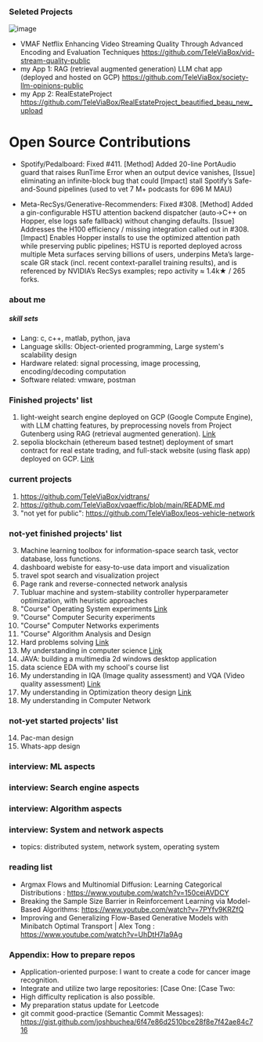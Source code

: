 ### Seleted Projects
![image](https://github.com/user-attachments/assets/d8554f23-e3b4-4a15-93ce-e840d53606df)

- VMAF Netflix Enhancing Video Streaming Quality Through Advanced Encoding and Evaluation Techniques https://github.com/TeleViaBox/vid-stream-quality-public
- my App 1: RAG (retrieval augmented generation) LLM chat app (deployed and hosted on GCP) https://github.com/TeleViaBox/society-llm-opinions-public
- my App 2: RealEstateProject https://github.com/TeleViaBox/RealEstateProject_beautified_beau_new_upload

# Open Source Contributions
- Spotify/Pedalboard: Fixed #411. [Method] Added 20-line PortAudio guard that raises RunTime Error when an output device vanishes, [Issue] eliminating an infinite-block bug that could [Impact] stall Spotify’s Safe-and-Sound pipelines (used to vet 7 M+ podcasts for 696 M MAU)

- Meta-RecSys/Generative-Recommenders: Fixed #308. [Method] Added a gin-configurable HSTU attention backend dispatcher (auto→C++ on Hopper, else logs safe fallback) without changing defaults. [Issue] Addresses the H100 efficiency / missing integration called out in #308. [Impact] Enables Hopper installs to use the optimized attention path while preserving public pipelines; HSTU is reported deployed across multiple Meta surfaces serving billions of users, underpins Meta’s large-scale GR stack (incl. recent context-parallel training results), and is referenced by NVIDIA’s RecSys examples; repo activity ≈ 1.4k★ / 265 forks. 

### about me
##### skill sets
- Lang: c, c++, matlab, python, java
- Language skills: Object-oriented programming, Large system's scalability design
- Hardware related: signal processing, image processing, encoding/decoding computation
- Software related: vmware, postman

### Finished projects' list
1. light-weight search engine deployed on GCP (Google Compute Engine), with LLM chatting features, by preprocessing novels from Project Gutenberg using RAG (retrieval augmented generation). [Link](https://github.com/TeleViaBox/search-engine)
2. sepolia blockchain (ethereum based testnet) deployment of smart contract for real estate trading, and full-stack website (using flask app) deployed on GCP. [Link](https://github.com/TeleViaBox/blockchain-market)


### current projects
1. https://github.com/TeleViaBox/vidtrans/
2. https://github.com/TeleViaBox/vqaeffic/blob/main/README.md
3. "not yet for public": https://github.com/TeleViaBox/leos-vehicle-network

### not-yet finished projects' list
3. Machine learning toolbox for information-space search task, vector database, loss functions.
4. dashboard webiste for easy-to-use data import and visualization
5. travel spot search and visualization project
6. Page rank and reverse-connected network analysis
7. Tubluar machine and system-stability controller hyperparameter optimization, with heuristic approaches
8. "Course" Operating System experiments [Link](https://github.com/TeleViaBox/pintos-prac)
9. "Course" Computer Security experiments
10. "Course" Computer Networks experiments
11. "Course" Algorithm Analysis and Design
12. Hard problems solving [Link](https://github.com/TeleViaBox/hard-prob-solv)
13. My understanding in computer science [Link](https://github.com/TeleViaBox/my-understanding-cs/)
14. JAVA: building a multimedia 2d windows desktop application
15. data science EDA with my school's course list
16. My understanding in IQA (Image quality assessment) and VQA (Video quality assessment) [Link](https://github.com/TeleViaBox/iqa-vqa-study)
17. My understanding in Optimization theory design [Link](https://github.com/TeleViaBox/opt-theory-study)
18. My understanding in Computer Network

### not-yet started projects' list
14. Pac-man design
15. Whats-app design

### interview: ML aspects

### interview: Search engine aspects

### interview: Algorithm aspects

### interview: System and network aspects
- topics: distributed system, network system, operating system

### reading list
- Argmax Flows and Multinomial Diffusion: Learning Categorical Distributions
: https://www.youtube.com/watch?v=150ceiAVDCY
- Breaking the Sample Size Barrier in Reinforcement Learning via Model-Based Algorithms: https://www.youtube.com/watch?v=7PYfv9KRZfQ
- Improving and Generalizing Flow-Based Generative Models with Minibatch Optimal Transport | Alex Tong
: https://www.youtube.com/watch?v=UhDtH7Ia9Ag

### Appendix: How to prepare repos
- Application-oriented purpose: I want to create a code for cancer image recognition.
- Integrate and utilize two large repositories: [Case One: [Case Two:
- High difficulty replication is also possible.
- My preparation status update for Leetcode
- git commit good-practice (Semantic Commit Messages): https://gist.github.com/joshbuchea/6f47e86d2510bce28f8e7f42ae84c716


<!--
**TeleViaBox/TeleViaBox** is a ✨ _special_ ✨ repository because its `README.md` (this file) appears on your GitHub profile.

Here are some ideas to get you started:

- 🔭 I’m currently working on ...
- 🌱 I’m currently learning ...
- 👯 I’m looking to collaborate on ...
- 🤔 I’m looking for help with ...
- 💬 Ask me about ...
- 📫 How to reach me: ...
- 😄 Pronouns: ...
- ⚡ Fun fact: ...
-->
